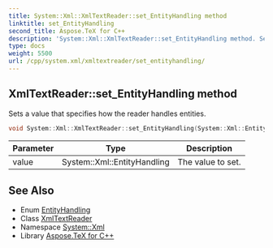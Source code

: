 ```yaml
---
title: System::Xml::XmlTextReader::set_EntityHandling method
linktitle: set_EntityHandling
second_title: Aspose.TeX for C++
description: 'System::Xml::XmlTextReader::set_EntityHandling method. Sets a value that specifies how the reader handles entities in C++.'
type: docs
weight: 5500
url: /cpp/system.xml/xmltextreader/set_entityhandling/
---
```

## XmlTextReader::set_EntityHandling method


Sets a value that specifies how the reader handles entities.

```cpp
void System::Xml::XmlTextReader::set_EntityHandling(System::Xml::EntityHandling value)
```


| Parameter | Type | Description |
| --- | --- | --- |
| value | System::Xml::EntityHandling | The value to set. |

## See Also

* Enum [EntityHandling](../../entityhandling/)
* Class [XmlTextReader](../)
* Namespace [System::Xml](../../)
* Library [Aspose.TeX for C++](../../../)
